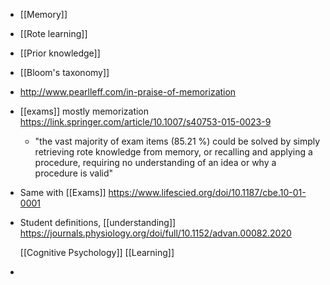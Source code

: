 - [[Memory]]
- [[Rote learning]]
- [[Prior knowledge]]
- [[Bloom's taxonomy]]
- http://www.pearlleff.com/in-praise-of-memorization
- [[exams]] mostly memorization https://link.springer.com/article/10.1007/s40753-015-0023-9
	- &quot;the vast majority of exam items (85.21 %) could be solved by simply retrieving rote knowledge from memory, or recalling and applying a procedure, requiring no understanding of an idea or why a procedure is valid&quot;
- Same with [[Exams]] https://www.lifescied.org/doi/10.1187/cbe.10-01-0001
- Student definitions, [[understanding]] https://journals.physiology.org/doi/full/10.1152/advan.00082.2020
  
  [[Cognitive Psychology]] [[Learning]]
-